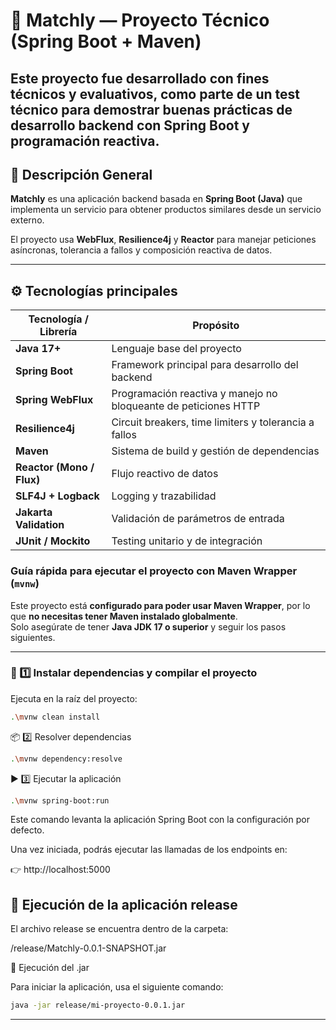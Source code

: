 # 🧩 Matchly — Proyecto Técnico (Spring Boot + Maven)

Este proyecto fue desarrollado con fines **técnicos y evaluativos**, como parte de un **test técnico** para demostrar
buenas prácticas de desarrollo backend con **Spring Boot** y **programación reactiva**.
---

## 🚀 Descripción General

**Matchly** es una aplicación backend basada en **Spring Boot (Java)** que implementa un servicio para obtener productos
similares desde un servicio externo.

El proyecto usa **WebFlux**, **Resilience4j** y **Reactor** para manejar peticiones asíncronas, tolerancia a fallos y
composición reactiva de datos.

---

## ⚙️ Tecnologías principales

| Tecnología / Librería | Propósito |
|------------------------|------------|
| **Java 17+** | Lenguaje base del proyecto |
| **Spring Boot** | Framework principal para desarrollo del backend |
| **Spring WebFlux** | Programación reactiva y manejo no bloqueante de peticiones HTTP |
| **Resilience4j** | Circuit breakers, time limiters y tolerancia a fallos |
| **Maven** | Sistema de build y gestión de dependencias |
| **Reactor (Mono / Flux)** | Flujo reactivo de datos |
| **SLF4J + Logback** | Logging y trazabilidad |
| **Jakarta Validation** | Validación de parámetros de entrada |
| **JUnit / Mockito** | Testing unitario y de integración |

### Guía rápida para ejecutar el proyecto con Maven Wrapper (`mvnw`)

Este proyecto está **configurado para poder usar Maven Wrapper**, por lo que **no necesitas tener Maven instalado
globalmente**.  
Solo asegúrate de tener **Java JDK 17 o superior** y seguir los pasos siguientes.

---

### 🧩 1️⃣ Instalar dependencias y compilar el proyecto

Ejecuta en la raíz del proyecto:

```bash
.\mvnw clean install
```

📦 2️⃣ Resolver dependencias

```bash
.\mvnw dependency:resolve
```

▶️ 3️⃣ Ejecutar la aplicación

```bash
.\mvnw spring-boot:run
```

Este comando levanta la aplicación Spring Boot con la configuración por defecto.

Una vez iniciada, podrás ejecutar las llamadas de los endpoints en:

👉 http://localhost:5000

## 🚀 Ejecución de la aplicación release

El archivo release se encuentra dentro de la carpeta:

/release/Matchly-0.0.1-SNAPSHOT.jar

🚀 Ejecución del .jar

Para iniciar la aplicación, usa el siguiente comando:

```bash
java -jar release/mi-proyecto-0.0.1.jar
```

---